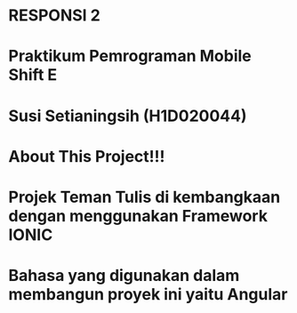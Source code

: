 # RESPONSI 2
# Praktikum Pemrograman Mobile Shift E
# Susi Setianingsih (H1D020044)


# About This Project!!!
# Projek Teman Tulis di kembangkaan dengan menggunakan Framework IONIC
# Bahasa yang digunakan dalam membangun proyek ini yaitu Angular
